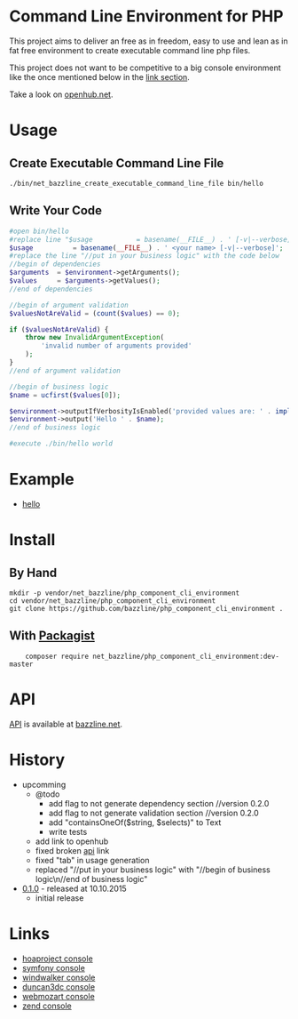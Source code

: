 # Command Line Environment for PHP

This project aims to deliver an free as in freedom, easy to use and lean as in fat free environment to create executable command line php files.

This project does not want to be competitive to a big console environment like the once mentioned below in the [link section](#links).

Take a look on [openhub.net](https://www.openhub.net/p/php_component_cli_environment).

# Usage

## Create Executable Command Line File

```
./bin/net_bazzline_create_executable_command_line_file bin/hello
```

## Write Your Code

```php
#open bin/hello
#replace line "$usage			= basename(__FILE__) . ' [-v|--verbose]';" with the line below
$usage			= basename(__FILE__) . ' <your name> [-v|--verbose]';
#replace the line "//put in your business logic" with the code below
//begin of dependencies
$arguments  = $environment->getArguments();
$values     = $arguments->getValues();
//end of dependencies

//begin of argument validation
$valuesNotAreValid = (count($values) == 0);

if ($valuesNotAreValid) {
    throw new InvalidArgumentException(
        'invalid number of arguments provided'
    );
}
//end of argument validation

//begin of business logic
$name = ucfirst($values[0]);

$environment->outputIfVerbosityIsEnabled('provided values are: ' . implode(' ', $values));
$environment->output('Hello ' . $name);
//end of business logic

#execute ./bin/hello world
```

# Example

* [hello](https://github.com/bazzline/php_component_cli_environment/tree/master/example/hello)

# Install

## By Hand

```
mkdir -p vendor/net_bazzline/php_component_cli_environment
cd vendor/net_bazzline/php_component_cli_environment
git clone https://github.com/bazzline/php_component_cli_environment .
```

## With [Packagist](https://packagist.org/packages/net_bazzline/php_component_cli_environment)

```
    composer require net_bazzline/php_component_cli_environment:dev-master
```

# API

[API](http://www.bazzline.net/b4a1177a56e548d35388d421a8b12a9437a3bf50/index.html) is available at [bazzline.net](http://www.bazzline.net).


# History

* upcomming
    * @todo
        * add flag to not generate dependency section   //version 0.2.0
        * add flag to not generate validation section   //version 0.2.0
        * add "containsOneOf($string, $selects)" to Text
        * write tests
    * add link to openhub
    * fixed broken [api](#api) link
    * fixed "tab" in usage generation
    * replaced "//put in your business logic" with "//begin of business logic\n//end of business logic"
* [0.1.0](https://github.com/bazzline/php_component_cli_environment/tree/1.5.0) - released at 10.10.2015
    * initial release

# Links

* [hoaproject console](https://github.com/hoaproject/Console)
* [symfony console](https://github.com/symfony/console)
* [windwalker console](https://github.com/ventoviro/windwalker-console)
* [duncan3dc console](https://github.com/duncan3dc/console)
* [webmozart console](https://github.com/webmozart/console)
* [zend console](https://github.com/zendframework/zend-console)
